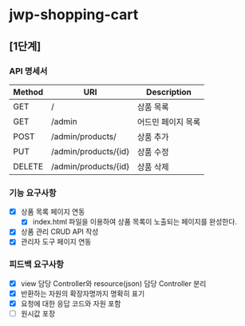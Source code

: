 # jwp-shopping-cart

## [1단계]

### API 명세서

| Method | URI                  | Description |
|--------|----------------------|-------------|
| GET    | /                    | 상품 목록       |
| GET    | /admin               | 어드민 페이지 목록  |
| POST   | /admin/products/     | 상품 추가       |
| PUT    | /admin/products/{id} | 상품 수정       |
| DELETE | /admin/products/{id} | 상품 삭제       |

### 기능 요구사항

- [x] 상품 목록 페이지 연동
    - [x] index.html 파일을 이용하여 상품 목록이 노출되는 페이지를 완성한다.
- [x] 상품 관리 CRUD API 작성
- [x] 관리자 도구 페이지 연동

### 피드백 요구사항

- [x] view 담당 Controller와 resource(json) 담당 Controller 분리
- [x] 반환하는 자원의 확장자명까지 명확히 표기
- [x] 요청에 대한 응답 코드와 자원 포함
- [ ] 원시값 포장

